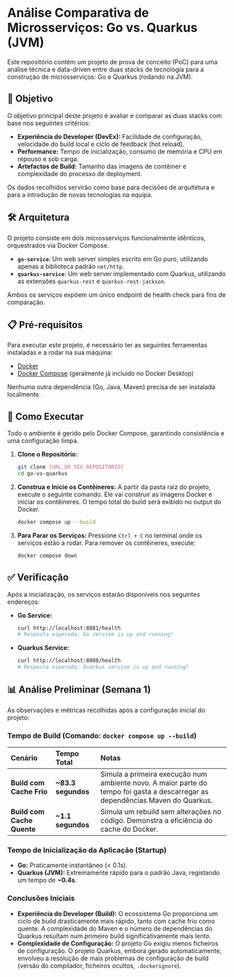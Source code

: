 # Análise Comparativa de Microsserviços: Go vs. Quarkus (JVM)

Este repositório contém um projeto de prova de conceito (PoC) para uma análise técnica e data-driven entre duas stacks de tecnologia para a construção de microsserviços: Go e Quarkus (rodando na JVM).

## 🎯 Objetivo

O objetivo principal deste projeto é avaliar e comparar as duas stacks com base nos seguintes critérios:
* **Experiência do Developer (DevEx):** Facilidade de configuração, velocidade do build local e ciclo de feedback (hot reload).
* **Performance:** Tempo de inicialização, consumo de memória e CPU em repouso e sob carga.
* **Artefactos de Build:** Tamanho das imagens de contêiner e complexidade do processo de deployment.

Os dados recolhidos servirão como base para decisões de arquitetura e para a introdução de novas tecnologias na equipa.

## 🛠️ Arquitetura

O projeto consiste em dois microsserviços funcionalmente idênticos, orquestrados via Docker Compose.

* **`go-service`**: Um web server simples escrito em Go puro, utilizando apenas a biblioteca padrão `net/http`.
* **`quarkus-service`**: Um web server implementado com Quarkus, utilizando as extensões `quarkus-rest` e `quarkus-rest-jackson`.

Ambos os serviços expõem um único endpoint de health check para fins de comparação.

## 📋 Pré-requisitos

Para executar este projeto, é necessário ter as seguintes ferramentas instaladas e a rodar na sua máquina:

* [Docker](https://www.docker.com/products/docker-desktop/)
* [Docker Compose](https://docs.docker.com/compose/) (geralmente já incluído no Docker Desktop)

Nenhuma outra dependência (Go, Java, Maven) precisa de ser instalada localmente.

## 🚀 Como Executar

Todo o ambiente é gerido pelo Docker Compose, garantindo consistência e uma configuração limpa.

1.  **Clone o Repositório:**
    ```bash
    git clone [URL_DO_SEU_REPOSITORIO]
    cd go-vs-quarkus
    ```

2.  **Construa e Inicie os Contêineres:**
    A partir da pasta raiz do projeto, execute o seguinte comando. Ele vai construir as imagens Docker e iniciar os contêineres. O tempo total do build será exibido no output do Docker.

    ```bash
    docker compose up --build
    ```

3.  **Para Parar os Serviços:**
    Pressione `Ctrl + C` no terminal onde os serviços estão a rodar. Para remover os contêineres, execute:
    ```bash
    docker compose down
    ```

## ✅ Verificação

Após a inicialização, os serviços estarão disponíveis nos seguintes endereços:

* **Go Service:**
    ```bash
    curl http://localhost:8081/health
    # Resposta esperada: Go service is up and running!
    ```

* **Quarkus Service:**
    ```bash
    curl http://localhost:8080/health
    # Resposta esperada: Quarkus service is up and running!
    ```

## 📊 Análise Preliminar (Semana 1)

As observações e métricas recolhidas após a configuração inicial do projeto:

### Tempo de Build (Comando: `docker compose up --build`)
| Cenário | Tempo Total | Notas |
| :--- | :--- | :--- |
| **Build com Cache Frio** | **~83.3 segundos** | Simula a primeira execução num ambiente novo. A maior parte do tempo foi gasta a descarregar as dependências Maven do Quarkus. |
| **Build com Cache Quente** | **~1.1 segundos** | Simula um rebuild sem alterações no código. Demonstra a eficiência do cache do Docker. |

### Tempo de Inicialização da Aplicação (Startup)
* **Go:** Praticamente instantâneo (< 0.1s).
* **Quarkus (JVM):** Extremamente rápido para o padrão Java, registando um tempo de **~0.4s**.

### Conclusões Iniciais
* **Experiência do Developer (Build):** O ecossistema Go proporciona um ciclo de build drasticamente mais rápido, tanto com cache frio como quente. A complexidade do Maven e o número de dependências do Quarkus resultam num primeiro build significativamente mais lento.
* **Complexidade de Configuração:** O projeto Go exigiu menos ficheiros de configuração. O projeto Quarkus, embora gerado automaticamente, envolveu a resolução de mais problemas de configuração de build (versão do compilador, ficheiros ocultos, `.dockerignore`).

